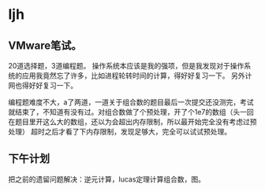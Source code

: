 # ljh
## VMware笔试。
20道选择题，3道编程题。
操作系统本应该是我的强项，但是我发现对于操作系统的应用我竟然忘了许多，比如进程轮转时间的计算，得好好复习一下。
另外计网也得好好复习一下。

编程题难度不大，a了两道，一道关于组合数的题目最后一次提交还没测完，考试就结束了，不知道有没有过。对组合数做了个预处理，开了个1e7的数组（头一回在题目里开这么大的数组，还以为会超出内存限制，所以最开始完全没有考虑过预处理）
超时之后才看了下内存限制，发现足够大，完全可以试试预处理。

## 下午计划
把之前的遗留问题解决：逆元计算，lucas定理计算组合数，图。

